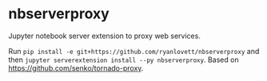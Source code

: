 # nbserverproxy
Jupyter notebook server extension to proxy web services.

Run `pip install -e git+https://github.com/ryanlovett/nbserverproxy` and then `jupyter serverextension install --py nbserverproxy`. Based on https://github.com/senko/tornado-proxy.
